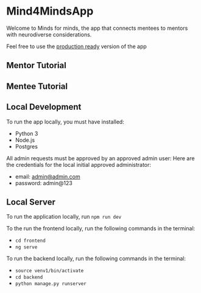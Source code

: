 # Mind4MindsApp

Welcome to Minds for minds, the app that connects mentees to mentors with neurodiverse considerations.

Feel free to use the [production ready](https://mind-4-minds.web.app/) version of the app

## Mentor Tutorial


## Mentee Tutorial


## Local Development
To run the app locally, you must have installed:
- Python 3
- Node.js
- Postgres

All admin requests must be approved by an approved admin user:
Here are the credentials for the local initial approved administrator:
- email: admin@admin.com
- password: admin@123

## Local Server
To run the application locally, run `npm run dev`

To the run the frontend locally, run the following commands in the terminal:
- `cd frontend`
- `ng serve` 

To run the backend locally, run the following commands in the terminal:
- `source venv1/bin/activate`
- `cd backend`
- `python manage.py runserver`





